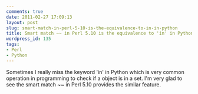 ```yaml
---
comments: true
date: 2011-02-27 17:09:13
layout: post
slug: smart-match-in-perl-5-10-is-the-equivalence-to-in-in-python
title: Smart match ~~ in Perl 5.10 is the equivalence to 'in' in Python
wordpress_id: 135
tags:
- Perl
- Python
---
```


Sometimes I really miss the keyword 'in' in Python which is very common operation in programming to check if a object is in a set. I'm very glad to see the smart match ~~ in Perl 5.10 provides the similar feature. 
